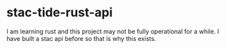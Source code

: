 # stac-tide-rust-api

I am learning rust and this project may not be fully operational for a while. I have built a stac api before so that is why this exists.
